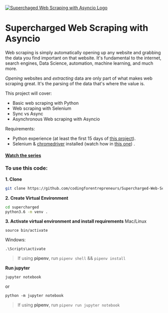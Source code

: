 [![Superchaged Web Scraping with Asyncio Logo](https://static.codingforentrepreneurs.com/media/projects/supercharged-web-scraping-with-asyncio/images/share/Supercharged_Web_Scraping_with_Asyn.jpg)](https://www.codingforentrepreneurs.com/projects/supercharged-web-scraping-with-asyncio)

# Supercharged Web Scraping with Asyncio

Web scraping is simply automatically opening up any website and grabbing the data you find important on that website.
It's fundamental to the internet, search engines, Data Science, automation, machine learning, and much more.

*Opening* websites and *extracting* data are only part of what makes web scraping great. It's the parsing of the data
that's where the value is.

This project will cover:

- Basic web scraping with Python
- Web scraping with Selenium
- Sync vs Async
- Asynchronous Web scraping with Asyncio

Requirements:

- Python experience (at least the first 15 days
  of [this project](https://www.codingforentrepreneurs.com/projects/30-days-python-38/)).
- Selenium & [chromedriver](https://chromedriver.chromium.org/) installed (watch how
  in [this one](https://www.codingforentrepreneurs.com/projects/30-days-python-38/day-16-use-selenium-scape-automate-behind-password))
  .

#### [Watch the series](https://www.codingforentrepreneurs.com/projects/supercharged-web-scraping-with-asyncio)

### To use this code:

**1. Clone**

```bash
git clone https://github.com/codingforentrepreneurs/Supercharged-Web-Scraping-with-Asyncio supercharged
```

**2. Create Virtual Environment**

```bash
cd supercharged
python3.6 -m venv .
```

**3. Activate virtual environment and install requirements**
Mac/Linux

```
source bin/activate
```

Windows:

```
.\Scripts\activate
```

> If using **pipenv**, run `pipenv shell` && `pipenv install`


**Run jupyter**

```
jupyter notebook
```

or

```
python -m jupyter notebook
```

> If using **pipenv**, run `pipenv run jupyter notebook`